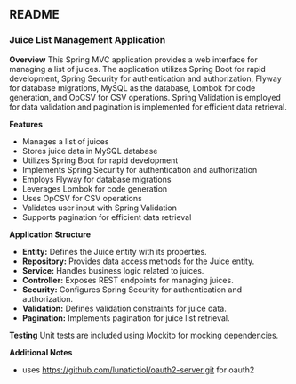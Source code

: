 ## README

### Juice List Management Application

**Overview**
This Spring MVC application provides a web interface for managing a list of juices. The application utilizes Spring Boot for rapid development, Spring Security for authentication and authorization, Flyway for database migrations, MySQL as the database, Lombok for code generation, and OpCSV for CSV operations. Spring Validation is employed for data validation and pagination is implemented for efficient data retrieval.

**Features**
* Manages a list of juices
* Stores juice data in MySQL database
* Utilizes Spring Boot for rapid development
* Implements Spring Security for authentication and authorization
* Employs Flyway for database migrations
* Leverages Lombok for code generation
* Uses OpCSV for CSV operations
* Validates user input with Spring Validation
* Supports pagination for efficient data retrieval


**Application Structure**
* **Entity:** Defines the Juice entity with its properties.
* **Repository:** Provides data access methods for the Juice entity.
* **Service:** Handles business logic related to juices.
* **Controller:** Exposes REST endpoints for managing juices.
* **Security:** Configures Spring Security for authentication and authorization.
* **Validation:** Defines validation constraints for juice data.
* **Pagination:** Implements pagination for juice list retrieval.



**Testing**
Unit tests are included using Mockito for mocking dependencies.



**Additional Notes**
* uses https://github.com/lunatictiol/oauth2-server.git for oauth2 
